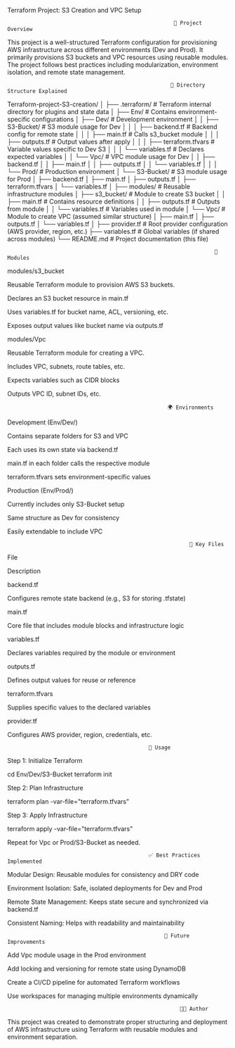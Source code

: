 Terraform Project: S3 Creation and VPC Setup

                                                         📁 Project Overview

This project is a well-structured Terraform configuration for provisioning AWS infrastructure across different environments (Dev and Prod). It primarily provisions S3 buckets and VPC resources using reusable modules. The project follows best practices including modularization, environment isolation, and remote state management.

                                                        📂 Directory Structure Explained

Terraform-project-S3-creation/
│
├── .terraform/                 # Terraform internal directory for plugins and state data
│
├── Env/                        # Contains environment-specific configurations
│   ├── Dev/                    # Development environment
│   │   ├── S3-Bucket/          # S3 module usage for Dev
│   │   │   ├── backend.tf            # Backend config for remote state
│   │   │   ├── main.tf               # Calls s3_bucket module
│   │   │   ├── outputs.tf            # Output values after apply
│   │   │   ├── terraform.tfvars      # Variable values specific to Dev S3
│   │   │   └── variables.tf          # Declares expected variables
│   │   └── Vpc/                # VPC module usage for Dev
│   │       ├── backend.tf
│   │       ├── main.tf
│   │       ├── outputs.tf
│   │       └── variables.tf
│   │
│   └── Prod/                   # Production environment
│       └── S3-Bucket/          # S3 module usage for Prod
│           ├── backend.tf
│           ├── main.tf
│           ├── outputs.tf
│           ├── terraform.tfvars
│           └── variables.tf
│
├── modules/                    # Reusable infrastructure modules
│   ├── s3_bucket/              # Module to create S3 bucket
│   │   ├── main.tf             # Contains resource definitions
│   │   ├── outputs.tf          # Outputs from module
│   │   └── variables.tf        # Variables used in module
│   └── Vpc/                    # Module to create VPC (assumed similar structure)
│       ├── main.tf
│       ├── outputs.tf
│       └── variables.tf
│
├── provider.tf                # Root provider configuration (AWS provider, region, etc.)
├── variables.tf               # Global variables (if shared across modules)
└── README.md                  # Project documentation (this file)

                                                                      🧰 Modules

modules/s3_bucket

Reusable Terraform module to provision AWS S3 buckets.

Declares an S3 bucket resource in main.tf

Uses variables.tf for bucket name, ACL, versioning, etc.

Exposes output values like bucket name via outputs.tf

modules/Vpc

Reusable Terraform module for creating a VPC.

Includes VPC, subnets, route tables, etc.

Expects variables such as CIDR blocks

Outputs VPC ID, subnet IDs, etc.

                                                       🌍 Environments

Development (Env/Dev/)

Contains separate folders for S3 and VPC

Each uses its own state via backend.tf

main.tf in each folder calls the respective module

terraform.tfvars sets environment-specific values

Production (Env/Prod/)

Currently includes only S3-Bucket setup

Same structure as Dev for consistency

Easily extendable to include VPC

                                                              📅 Key Files

File

Description

backend.tf

Configures remote state backend (e.g., S3 for storing .tfstate)

main.tf

Core file that includes module blocks and infrastructure logic

variables.tf

Declares variables required by the module or environment

outputs.tf

Defines output values for reuse or reference

terraform.tfvars

Supplies specific values to the declared variables

provider.tf

Configures AWS provider, region, credentials, etc.

                                                 🚀 Usage

Step 1: Initialize Terraform

cd Env/Dev/S3-Bucket
terraform init

Step 2: Plan Infrastructure

terraform plan -var-file="terraform.tfvars"

Step 3: Apply Infrastructure

terraform apply -var-file="terraform.tfvars"

Repeat for Vpc or Prod/S3-Bucket as needed.

                                                 ✅ Best Practices Implemented

Modular Design: Reusable modules for consistency and DRY code

Environment Isolation: Safe, isolated deployments for Dev and Prod

Remote State Management: Keeps state secure and synchronized via backend.tf

Consistent Naming: Helps with readability and maintainability

                                                      📌 Future Improvements
 
Add Vpc module usage in the Prod environment

Add locking and versioning for remote state using DynamoDB

Create a CI/CD pipeline for automated Terraform workflows

Use workspaces for managing multiple environments dynamically

                                                           👨‍💻 Author

This project was created to demonstrate proper structuring and deployment of AWS infrastructure using Terraform with reusable modules and environment separation.